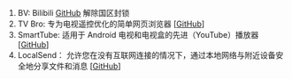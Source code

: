 1. BV: Bilibili [GitHub](https://github.com/ldm0206/bv) 解除国区封锁
2. TV Bro: 专为电视遥控优化的简单网页浏览器 [[GitHub](https://github.com/truefedex/tv-bro)]
3. SmartTube: 适用于 Android 电视和电视盒的先进（YouTube）播放器 [[GitHub](https://github.com/yuliskov/smarttube)]
4. LocalSend： 允许您在没有互联网连接的情况下，通过本地网络与附近设备安全地分享文件和消息 [[GitHub](https://github.com/localsend/localsend)]